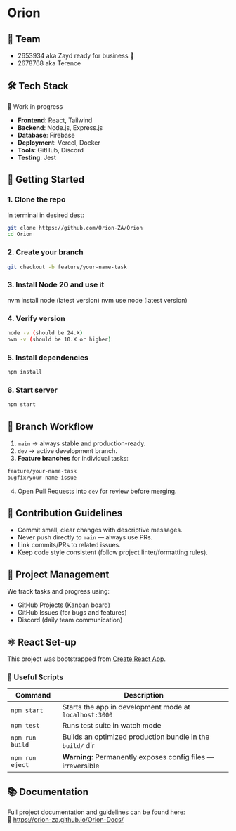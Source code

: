 # Orion

## 💪 Team

- 2653934 aka Zayd ready for business 💼
- 2678768 aka Terence

## 🛠 Tech Stack

🚧 Work in progress

- **Frontend**: React, Tailwind
- **Backend**: Node.js, Express.js
- **Database**: Firebase
- **Deployment**: Vercel, Docker
- **Tools**: GitHub, Discord
- **Testing**: Jest

## 🚀 Getting Started

### 1. Clone the repo
In terminal in desired dest:
```bash
git clone https://github.com/Orion-ZA/Orion
cd Orion
```
### 2. Create your branch

```bash
git checkout -b feature/your-name-task
```

### 3. Install Node 20 and use it
nvm install node (latest version)
nvm use node (latest version)

### 4. Verify version
```bash
node -v (should be 24.X)
nvm -v (should be 10.X or higher)
```

### 5. Install dependencies
```bash
npm install
```

### 6. Start server
```bash
npm start
```

## 🌱 Branch Workflow

1. `main` $\rightarrow$ always stable and production-ready.
2. `dev` $\rightarrow$ active development branch.
3. **Feature branches** for individual tasks:
```bash
feature/your-name-task
bugfix/your-name-issue
```
4. Open Pull Requests into `dev` for review before merging.

## 📌 Contribution Guidelines

- Commit small, clear changes with descriptive messages.
- Never push directly to `main` — always use PRs.
- Link commits/PRs to related issues.
- Keep code style consistent (follow project linter/formatting rules).

## 📅 Project Management

We track tasks and progress using:
- GitHub Projects (Kanban board)
- GitHub Issues (for bugs and features)
- Discord (daily team communication)

## ⚛️ React Set-up


This project was bootstrapped from [Create React App](https://github.com/facebook/create-react-app).

### 📜 Useful Scripts

| Command            | Description                                                  |
|--------------------|--------------------------------------------------------------|
| `npm start`        | Starts the app in development mode at `localhost:3000`       |
| `npm test`         | Runs test suite in watch mode                                |
| `npm run build`    | Builds an optimized production bundle in the `build/` dir    |
| `npm run eject`    | **Warning:** Permanently exposes config files — irreversible |

## 📚 Documentation

Full project documentation and guidelines can be found here:  
🔗 <https://orion-za.github.io/Orion-Docs/>
